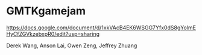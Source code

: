 # GMTKgamejam
https://docs.google.com/document/d/1xkVAcB4EK6WSGG7Yfx0dS8gYolmEHyCfZGVkzebxpR0/edit?usp=sharing

Derek Wang, Anson Lai, Owen Zeng, Jeffrey Zhuang
